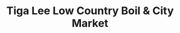 ---
title: "Tiga Lee Low Country Boil & City Market"
url: /columbia/tiga-lee-low-country-boil-und-city-market/
shop: Allgemein
---